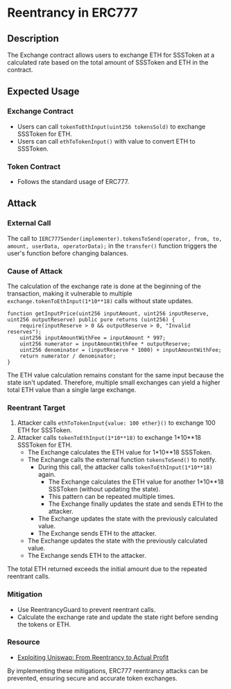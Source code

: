 # Reentrancy in ERC777

## Description

The Exchange contract allows users to exchange ETH for SSSToken at a calculated rate based on the total amount of SSSToken and ETH in the contract.

## Expected Usage

### Exchange Contract

- Users can call `tokenToEthInput(uint256 tokensSold)` to exchange SSSToken for ETH.
- Users can call `ethToTokenInput()` with value to convert ETH to SSSToken.

### Token Contract

- Follows the standard usage of ERC777.

## Attack

### External Call

The call to `IERC777Sender(implementer).tokensToSend(operator, from, to, amount, userData, operatorData);` in the `transfer()` function triggers the user's function before changing balances.

### Cause of Attack

The calculation of the exchange rate is done at the beginning of the transaction, making it vulnerable to multiple `exchange.tokenToEthInput(1*10**18)` calls without state updates.

```solidity
function getInputPrice(uint256 inputAmount, uint256 inputReserve, uint256 outputReserve) public pure returns (uint256) {
    require(inputReserve > 0 && outputReserve > 0, "Invalid reserves");
    uint256 inputAmountWithFee = inputAmount * 997;
    uint256 numerator = inputAmountWithFee * outputReserve;
    uint256 denominator = (inputReserve * 1000) + inputAmountWithFee;
    return numerator / denominator;
}
```

The ETH value calculation remains constant for the same input because the state isn't updated. Therefore, multiple small exchanges can yield a higher total ETH value than a single large exchange.

### Reentrant Target

1. Attacker calls `ethToTokenInput{value: 100 ether}()` to exchange 100 ETH for SSSToken.
2. Attacker calls `tokenToEthInput(1*10**18)` to exchange 1*10**18 SSSToken for ETH.
    - The Exchange calculates the ETH value for 1*10**18 SSSToken.
    - The Exchange calls the external function `tokensToSend()` to notify.
        - During this call, the attacker calls `tokenToEthInput(1*10**18)` again.
            - The Exchange calculates the ETH value for another 1*10**18 SSSToken (without updating the state).
            - This pattern can be repeated multiple times.
            - The Exchange finally updates the state and sends ETH to the attacker.
        - The Exchange updates the state with the previously calculated value.
        - The Exchange sends ETH to the attacker.
    - The Exchange updates the state with the previously calculated value.
    - The Exchange sends ETH to the attacker.

The total ETH returned exceeds the initial amount due to the repeated reentrant calls.

### Mitigation

- Use ReentrancyGuard to prevent reentrant calls.
- Calculate the exchange rate and update the state right before sending the tokens or ETH.

### Resource

- [Exploiting Uniswap: From Reentrancy to Actual Profit](https://blog.openzeppelin.com/exploiting-uniswap-from-reentrancy-to-actual-profit)

By implementing these mitigations, ERC777 reentrancy attacks can be prevented, ensuring secure and accurate token exchanges.
